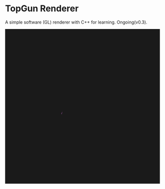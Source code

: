 # TopGun Renderer
A simple software (GL) renderer with C++ for learning. Ongoing(v0.3).

![img](screenshot/step-by-step.gif)
